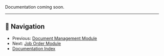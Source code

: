 Documentation coming soon.

---

## 🚀 Navigation
- Previous: [Document Management Module](document-management-module.md)
- Next: [Job Order Module](job-order-module.md)
- [Documentation Index](README.md)
